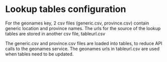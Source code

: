 # Lookup tables configuration

For the geonames key, 2 csv files (generic.csv, province.csv) contain generic location and province names.
The urls for the source of the lookup tables are stored in another csv file, tableurl.csv

The generic.csv and province.csv files are loaded into tables, to reduce API calls to the geonames service.
The geonames urls in tableurl.csv are used when tables need to be updated. 